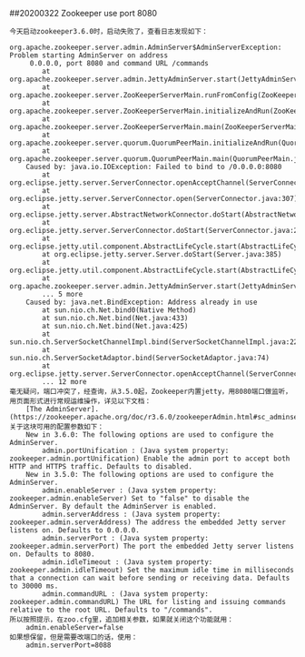 ##20200322 Zookeeper use port 8080

    今天启动zookeeper3.6.0时，启动失败了，查看日志发现如下：
        org.apache.zookeeper.server.admin.AdminServer$AdminServerException: Problem starting AdminServer on address
         0.0.0.0, port 8080 and command URL /commands
        	at org.apache.zookeeper.server.admin.JettyAdminServer.start(JettyAdminServer.java:176)
        	at org.apache.zookeeper.server.ZooKeeperServerMain.runFromConfig(ZooKeeperServerMain.java:153)
        	at org.apache.zookeeper.server.ZooKeeperServerMain.initializeAndRun(ZooKeeperServerMain.java:112)
        	at org.apache.zookeeper.server.ZooKeeperServerMain.main(ZooKeeperServerMain.java:67)
        	at org.apache.zookeeper.server.quorum.QuorumPeerMain.initializeAndRun(QuorumPeerMain.java:140)
        	at org.apache.zookeeper.server.quorum.QuorumPeerMain.main(QuorumPeerMain.java:90)
        Caused by: java.io.IOException: Failed to bind to /0.0.0.0:8080
        	at org.eclipse.jetty.server.ServerConnector.openAcceptChannel(ServerConnector.java:346)
        	at org.eclipse.jetty.server.ServerConnector.open(ServerConnector.java:307)
        	at org.eclipse.jetty.server.AbstractNetworkConnector.doStart(AbstractNetworkConnector.java:80)
        	at org.eclipse.jetty.server.ServerConnector.doStart(ServerConnector.java:231)
        	at org.eclipse.jetty.util.component.AbstractLifeCycle.start(AbstractLifeCycle.java:72)
        	at org.eclipse.jetty.server.Server.doStart(Server.java:385)
        	at org.eclipse.jetty.util.component.AbstractLifeCycle.start(AbstractLifeCycle.java:72)
        	at org.apache.zookeeper.server.admin.JettyAdminServer.start(JettyAdminServer.java:167)
        	... 5 more
        Caused by: java.net.BindException: Address already in use
        	at sun.nio.ch.Net.bind0(Native Method)
        	at sun.nio.ch.Net.bind(Net.java:433)
        	at sun.nio.ch.Net.bind(Net.java:425)
        	at sun.nio.ch.ServerSocketChannelImpl.bind(ServerSocketChannelImpl.java:223)
        	at sun.nio.ch.ServerSocketAdaptor.bind(ServerSocketAdaptor.java:74)
        	at org.eclipse.jetty.server.ServerConnector.openAcceptChannel(ServerConnector.java:342)
        	... 12 more
    毫无疑问，端口冲突了，经查询，从3.5.0起，Zookeeper内置jetty，用8080端口做监听，用页面形式进行常规运维操作，详见以下文档：
        [The AdminServer].(https://zookeeper.apache.org/doc/r3.6.0/zookeeperAdmin.html#sc_adminserver)
    关于这块可用的配置参数如下：
        New in 3.6.0: The following options are used to configure the AdminServer.
            admin.portUnification : (Java system property: zookeeper.admin.portUnification) Enable the admin port to accept both HTTP and HTTPS traffic. Defaults to disabled.
        New in 3.5.0: The following options are used to configure the AdminServer.
            admin.enableServer : (Java system property: zookeeper.admin.enableServer) Set to "false" to disable the AdminServer. By default the AdminServer is enabled.
            admin.serverAddress : (Java system property: zookeeper.admin.serverAddress) The address the embedded Jetty server listens on. Defaults to 0.0.0.0.
            admin.serverPort : (Java system property: zookeeper.admin.serverPort) The port the embedded Jetty server listens on. Defaults to 8080.
            admin.idleTimeout : (Java system property: zookeeper.admin.idleTimeout) Set the maximum idle time in milliseconds that a connection can wait before sending or receiving data. Defaults to 30000 ms.
            admin.commandURL : (Java system property: zookeeper.admin.commandURL) The URL for listing and issuing commands relative to the root URL. Defaults to "/commands".
    所以按照提示，在zoo.cfg里，追加相关参数，如果就关闭这个功能就用：
        admin.enableServer=false
    如果想保留，但是需要改端口的话，使用：
        admin.serverPort=8088